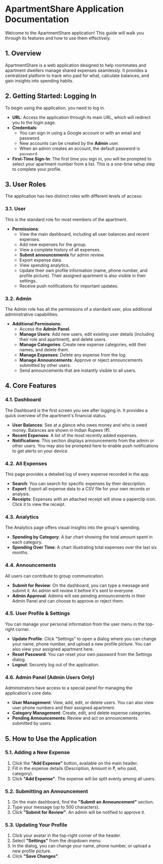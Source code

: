 # ApartmentShare Application Documentation

Welcome to the ApartmentShare application! This guide will walk you through its features and how to use them effectively.

## 1. Overview

ApartmentShare is a web application designed to help roommates and apartment dwellers manage shared expenses seamlessly. It provides a centralized platform to track who paid for what, calculate balances, and gain insights into spending habits.

## 2. Getting Started: Logging In

To begin using the application, you need to log in.

- **URL**: Access the application through its main URL, which will redirect you to the login page.
- **Credentials**:
  - You can sign in using a Google account or with an email and password.
  - New accounts can be created by the **Admin** user.
  - When an admin creates an account, the default password is `password`.
- **First-Time Sign-In**: The first time you sign in, you will be prompted to select your apartment number from a list. This is a one-time setup step to complete your profile.

## 3. User Roles

The application has two distinct roles with different levels of access:

### 3.1. User

This is the standard role for most members of the apartment.

- **Permissions**:
  - View the main dashboard, including all user balances and recent expenses.
  - Add new expenses for the group.
  - View a complete history of all expenses.
  - **Submit announcements** for admin review.
  - Export expense data.
  - View spending analytics.
  - Update their own profile information (name, phone number, and profile picture). Their assigned apartment is also visible in their settings.
  - Receive push notifications for important updates.

### 3.2. Admin

The Admin role has all the permissions of a standard user, plus additional administrative capabilities.

- **Additional Permissions**:
  - Access the **Admin Panel**.
  - **Manage Users**: Add new users, edit existing user details (including their role and apartment), and delete users.
  - **Manage Categories**: Create new expense categories, edit their names, and delete them.
  - **Manage Expenses**: Delete any expense from the log.
  - **Manage Announcements**: Approve or reject announcements submitted by other users.
  - Send announcements that are instantly visible to all users.

## 4. Core Features

### 4.1. Dashboard

The Dashboard is the first screen you see after logging in. It provides a quick overview of the apartment's financial status.

- **User Balances**: See at a glance who owes money and who is owed money. Balances are shown in Indian Rupees (₹).
- **Recent Expenses**: A list of the most recently added expenses.
- **Notifications**: This section displays announcements from the admin or other users. You may also be prompted here to enable push notifications to get alerts on your device.

### 4.2. All Expenses

This page provides a detailed log of every expense recorded in the app.

- **Search**: You can search for specific expenses by their description.
- **Export**: Export all expense data to a CSV file for your own records or analysis.
- **Receipts**: Expenses with an attached receipt will show a paperclip icon. Click it to view the receipt.

### 4.3. Analytics

The Analytics page offers visual insights into the group's spending.

- **Spending by Category**: A bar chart showing the total amount spent in each category.
- **Spending Over Time**: A chart illustrating total expenses over the last six months.

### 4.4. Announcements

All users can contribute to group communication.

- **Submit for Review**: On the dashboard, you can type a message and submit it. An admin will review it before it's sent to everyone.
- **Admin Approval**: Admins will see pending announcements in their Admin Panel and can choose to approve or reject them.

### 4.5. User Profile & Settings

You can manage your personal information from the user menu in the top-right corner.

- **Update Profile**: Click "Settings" to open a dialog where you can change your name, phone number, and upload a new profile picture. You can also view your assigned apartment here.
- **Reset Password**: You can reset your own password from the Settings dialog.
- **Logout**: Securely log out of the application.

### 4.6. Admin Panel (Admin Users Only)

Administrators have access to a special panel for managing the application's core data.

- **User Management**: View, add, edit, or delete users. You can also view user phone numbers and their assigned apartment.
- **Category Management**: Create, edit, and delete expense categories.
- **Pending Announcements**: Review and act on announcements submitted by users.

## 5. How to Use the Application

### 5.1. Adding a New Expense

1. Click the **"Add Expense"** button, available on the main header.
2. Fill in the expense details (Description, Amount in ₹, who paid, category).
3. Click **"Add Expense"**. The expense will be split evenly among all users.

### 5.2. Submitting an Announcement

1. On the main dashboard, find the **"Submit an Announcement"** section.
2. Type your message (up to 500 characters).
3. Click **"Submit for Review"**. An admin will be notified to approve it.

### 5.3. Updating Your Profile

1. Click your avatar in the top-right corner of the header.
2. Select **"Settings"** from the dropdown menu.
3. In the dialog, you can change your name, phone number, or upload a new profile picture.
4. Click **"Save Changes"**.
